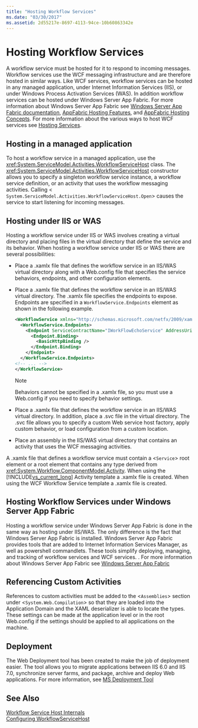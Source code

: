 ```yaml
---
title: "Hosting Workflow Services"
ms.date: "03/30/2017"
ms.assetid: 2d55217e-8697-4113-94ce-10b60863342e
---
```

# Hosting Workflow Services
A workflow service must be hosted for it to respond to incoming messages. Workflow services use the WCF messaging infrastructure and are therefore hosted in similar ways. Like WCF services, workflow services can be hosted in any managed application, under Internet Information Services (IIS), or under Windows Process Activation Services (WAS). In addition workflow services can be hosted under Windows Server App Fabric. For more information about Windows Server App Fabric see [Windows Server App Fabric documentation](http://go.microsoft.com/fwlink/?LinkId=193037), [AppFabric Hosting Features](http://go.microsoft.com/fwlink/?LinkId=196494), and [AppFabric Hosting Concepts](http://go.microsoft.com/fwlink/?LinkId=196495). For more information about the various ways to host WCF services see [Hosting Services](../../../../docs/framework/wcf/hosting-services.md).  
  
## Hosting in a managed application  
 To host a workflow service in a managed application, use the <xref:System.ServiceModel.Activities.WorkflowServiceHost> class. The <xref:System.ServiceModel.Activities.WorkflowServiceHost> constructor allows you to specify a singleton workflow service instance, a workflow service definition, or an activity that uses the workflow messaging activities. Calling <<!--zz xref:System.ServiceModel.Activities.WorkflowServiceHost.Open%2A--> `System.ServiceModel.Activities.WorkflowServiceHost.Open`> causes the service to start listening for incoming messages.  
  
## Hosting under IIS or WAS  
 Hosting a workflow service under IIS or WAS involves creating a virtual directory and placing files in the virtual directory that define the service and its behavior. When hosting a workflow service under IIS or WAS there are several possibilities:  
  
- Place a .xamlx file that defines the workflow service in an IIS/WAS virtual directory along with a Web.config file that specifies the service behaviors, endpoints, and other configuration elements.  
  
- Place a .xamlx file that defines the workflow service in an IIS/WAS virtual directory. The .xamlx file specifies the endpoints to expose. Endpoints are specified in a `WorkflowService.Endpoints` element as shown in the following example.  
  
  ```xml  
  <WorkflowService xmlns="http://schemas.microsoft.com/netfx/2009/xaml/servicemodel"  xmlns:p1="http://schemas.microsoft.com/netfx/2009/xaml/activities" xmlns:sad="clr-namespace:System.Activities.Debugger;assembly=System.Activities" xmlns:x="http://schemas.microsoft.com/winfx/2006/xaml">  
    <WorkflowService.Endpoints>  
      <Endpoint ServiceContractName="IWorkFlowEchoService" AddressUri="">  
        <Endpoint.Binding>  
          <BasicHttpBinding />  
        </Endpoint.Binding>  
      </Endpoint>  
    </WorkflowService.Endpoints>  
  <!-- ... -->  
  </WorkflowService>  
  ```  
  
  > [!NOTE]
  >  Behaviors cannot be specified in a .xamlx file, so you must use a Web.config if you need to specify behavior settings.  
  
- Place a .xamlx file that defines the workflow service in an IIS/WAS virtual directory. In addition, place a .svc file in the virtual directory. The .svc file allows you to specify a custom Web service host factory, apply custom behavior, or load configuration from a custom location.  
  
- Place an assembly in the IIS/WAS virtual directory that contains an activity that uses the WCF messaging activities.  
  
 A .xamlx file that defines a workflow service must contain a <`Service`> root element or a root element that contains any type derived from <xref:System.Workflow.ComponentModel.Activity>. When using the [!INCLUDE[vs_current_long](../../../../includes/vs-current-long-md.md)] Activity template a .xamlx file is created. When using the WCF Workflow Service template a .xamlx file is created.  
  
## Hosting Workflow Services under Windows Server App Fabric  
 Hosting a workflow service under Windows Server App Fabric is done in the same way as hosting under IIS/WAS. The only difference is the fact that Windows Server App Fabric is installed. Windows Server App Fabric provides tools that are added to Internet Information Services Manager, as well as powershell commandlets. These tools simplify deploying, managing, and tracking of workflow services and WCF services. . For more information about Windows Server App Fabric see [Windows Server App Fabric](http://go.microsoft.com/fwlink/?LinkId=193037)  
  
## Referencing Custom Activities  
 References to custom activities must be added to the <`Assemblies`> section under <`System.Web.Compilation`> so that they are loaded into the Application Domain and the XAML deserializer is able to locate the types. These settings can be made at the application level or in the root Web.config if the settings should be applied to all applications on the machine.  
  
## Deployment  
 The Web Deployment tool has been created to make the job of deployment easier. The tool allows you to migrate applications between IIS 6.0 and IIS 7.0, synchronize server farms, and package, archive and deploy Web applications. For more information, see [MS Deployment Tool](http://go.microsoft.com/fwlink/?LinkId=178690)  
  
## See Also  
 [Workflow Service Host Internals](../../../../docs/framework/wcf/feature-details/workflow-service-host-internals.md)  
 [Configuring WorkflowServiceHost](../../../../docs/framework/wcf/feature-details/configuring-workflowservicehost.md)

